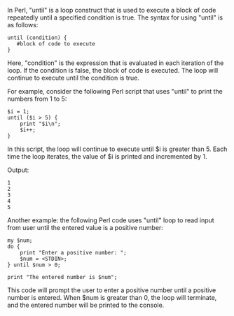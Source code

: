 In Perl, "until" is a loop construct that is used to execute a block of code repeatedly until a specified condition is true. The syntax for using "until" is as follows:

```
until (condition) {
   #block of code to execute
}
```

Here, "condition" is the expression that is evaluated in each iteration of the loop. If the condition is false, the block of code is executed. The loop will continue to execute until the condition is true.

For example, consider the following Perl script that uses "until" to print the numbers from 1 to 5:

```
$i = 1;
until ($i > 5) {
    print "$i\n";
    $i++;
}
```

In this script, the loop will continue to execute until $i is greater than 5. Each time the loop iterates, the value of $i is printed and incremented by 1.

Output:

```
1
2
3
4
5
```

Another example: the following Perl code uses "until" loop to read input from user until the entered value is a positive number:

```
my $num;
do {
    print "Enter a positive number: ";
    $num = <STDIN>;
} until $num > 0;

print "The entered number is $num";
```

This code will prompt the user to enter a positive number until a positive number is entered. When $num is greater than 0, the loop will terminate, and the entered number will be printed to the console.